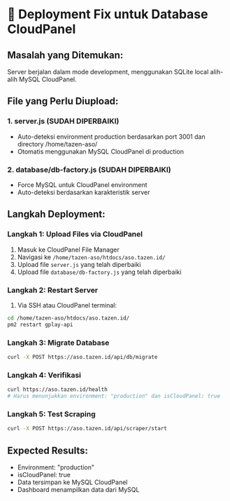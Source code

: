 # 🚀 Deployment Fix untuk Database CloudPanel

## Masalah yang Ditemukan:
Server berjalan dalam mode development, menggunakan SQLite local alih-alih MySQL CloudPanel.

## File yang Perlu Diupload:

### 1. server.js (SUDAH DIPERBAIKI)
- Auto-deteksi environment production berdasarkan port 3001 dan directory /home/tazen-aso/
- Otomatis menggunakan MySQL CloudPanel di production

### 2. database/db-factory.js (SUDAH DIPERBAIKI) 
- Force MySQL untuk CloudPanel environment
- Auto-deteksi berdasarkan karakteristik server

## Langkah Deployment:

### Langkah 1: Upload Files via CloudPanel
1. Masuk ke CloudPanel File Manager
2. Navigasi ke `/home/tazen-aso/htdocs/aso.tazen.id/`
3. Upload file `server.js` yang telah diperbaiki
4. Upload file `database/db-factory.js` yang telah diperbaiki

### Langkah 2: Restart Server
1. Via SSH atau CloudPanel terminal:
```bash
cd /home/tazen-aso/htdocs/aso.tazen.id/
pm2 restart gplay-api
```

### Langkah 3: Migrate Database
```bash
curl -X POST https://aso.tazen.id/api/db/migrate
```

### Langkah 4: Verifikasi
```bash
curl https://aso.tazen.id/health
# Harus menunjukkan environment: "production" dan isCloudPanel: true
```

### Langkah 5: Test Scraping
```bash
curl -X POST https://aso.tazen.id/api/scraper/start
```

## Expected Results:
- Environment: "production" 
- isCloudPanel: true
- Data tersimpan ke MySQL CloudPanel
- Dashboard menampilkan data dari MySQL